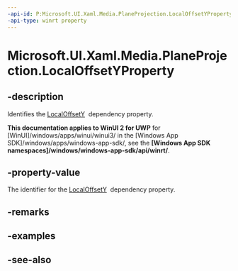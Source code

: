 ```yaml
---
-api-id: P:Microsoft.UI.Xaml.Media.PlaneProjection.LocalOffsetYProperty
-api-type: winrt property
---
```


<!-- Property syntax
public Windows.UI.Xaml.DependencyProperty LocalOffsetYProperty { get; }
-->

# Microsoft.UI.Xaml.Media.PlaneProjection.LocalOffsetYProperty

## -description
Identifies the [LocalOffsetY](planeprojection_localoffsety.md)  dependency property.

**This documentation applies to WinUI 2 for UWP** for [WinUI]/windows/apps/winui/winui3/ in the [Windows App SDK]/windows/apps/windows-app-sdk/, see the **[Windows App SDK namespaces]/windows/windows-app-sdk/api/winrt/**.

## -property-value
The identifier for the [LocalOffsetY](planeprojection_localoffsety.md)  dependency property.

## -remarks

## -examples

## -see-also
